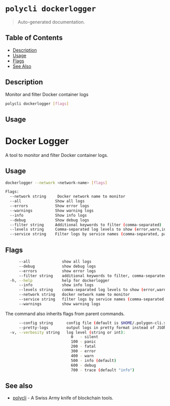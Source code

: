 # `polycli dockerlogger`

> Auto-generated documentation.

## Table of Contents

- [Description](#description)
- [Usage](#usage)
- [Flags](#flags)
- [See Also](#see-also)

## Description

Monitor and filter Docker container logs

```bash
polycli dockerlogger [flags]
```

## Usage

# Docker Logger

A tool to monitor and filter Docker container logs.

## Usage

```bash
dockerlogger --network <network-name> [flags]

Flags:
  --network string     Docker network name to monitor
  --all               Show all logs
  --errors            Show error logs
  --warnings          Show warning logs
  --info              Show info logs
  --debug             Show debug logs
  --filter string     Additional keywords to filter (comma-separated)
  --levels string     Comma-separated log levels to show (error,warn,info,debug)
  --service string    Filter logs by service names (comma-separated, partial match)
```
## Flags

```bash
      --all              show all logs
      --debug            show debug logs
      --errors           show error logs
      --filter string    additional keywords to filter, comma-separated
  -h, --help             help for dockerlogger
      --info             show info logs
      --levels string    comma-separated log levels to show (error,warn,info,debug)
      --network string   docker network name to monitor
      --service string   filter logs by service names (comma-separated, partial match)
      --warnings         show warning logs
```

The command also inherits flags from parent commands.

```bash
      --config string      config file (default is $HOME/.polygon-cli.yaml)
      --pretty-logs        output logs in pretty format instead of JSON (default true)
  -v, --verbosity string   log level (string or int):
                             0   - silent
                             100 - panic
                             200 - fatal
                             300 - error
                             400 - warn
                             500 - info (default)
                             600 - debug
                             700 - trace (default "info")
```

## See also

- [polycli](polycli.md) - A Swiss Army knife of blockchain tools.
